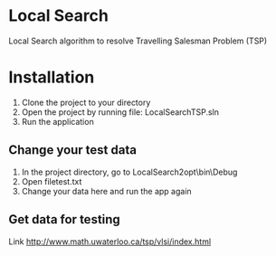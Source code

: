 # Local Search
Local Search algorithm to resolve Travelling Salesman Problem (TSP)
# Installation
1. Clone the project to your directory
2. Open the project by running file: LocalSearchTSP.sln
3. Run the application
## Change your test data
1. In the project directory, go to LocalSearch2opt\bin\Debug
2. Open filetest.txt
3. Change your data here and run the app again
## Get data for testing
Link http://www.math.uwaterloo.ca/tsp/vlsi/index.html
